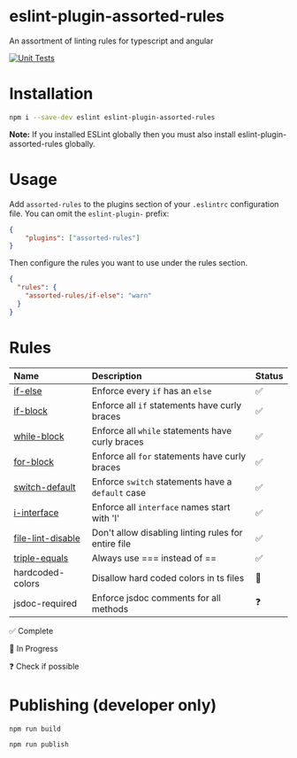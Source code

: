 # eslint-plugin-assorted-rules
An assortment of linting rules for typescript and angular

[![Unit Tests](https://github.com/polklabs/eslint-plugin-assorted-rules/actions/workflows/node.js.yml/badge.svg)](https://github.com/polklabs/eslint-plugin-assorted-rules/actions/workflows/node.js.yml)

# Installation
```bash
npm i --save-dev eslint eslint-plugin-assorted-rules
```

**Note:** If you installed ESLint globally then you must also install eslint-plugin-assorted-rules globally.

# Usage
Add `assorted-rules` to the plugins section of your `.eslintrc` configuration file. You can omit the `eslint-plugin-` prefix:

```json
{
    "plugins": ["assorted-rules"]
}
```

Then configure the rules you want to use under the rules section.

```json
{
  "rules": {
    "assorted-rules/if-else": "warn"
  }
}
```

# Rules

| Name              | Description                      | Status |
| :---------------- | :------------------------------- | :----- |
| [if-else](docs/rules/if-else.md)           | Enforce every `if` has an `else` | ✅ |
| [if-block](docs/rules/if-block.md)         | Enforce all `if` statements have curly braces | ✅ |
| [while-block](docs/rules/while-block.md) | Enforce all `while` statements have curly braces | ✅ |
| [for-block](docs/rules/for-block.md) | Enforce all `for` statements have curly braces | ✅ |
| [switch-default](docs/rules/switch-default.md) | Enforce `switch` statements have a `default` case| ✅ |
| [i-interface](docs/rules/i-interface.md) | Enforce all `interface` names start with 'I' | ✅ | 
| [file-lint-disable](docs/rules/file-lint-disable.md) | Don't allow disabling linting rules for entire file | ✅ |
| [triple-equals](docs/rules/triple-equals.md) | Always use === instead of == | ✅ |
| hardcoded-colors | Disallow hard coded colors in ts files | 🔧 |
| jsdoc-required | Enforce jsdoc comments for all methods | ❓ |

✅ Complete

🔧 In Progress

❓ Check if possible


##
# Publishing (developer only)

```bash
npm run build
```
```bash
npm run publish
```
